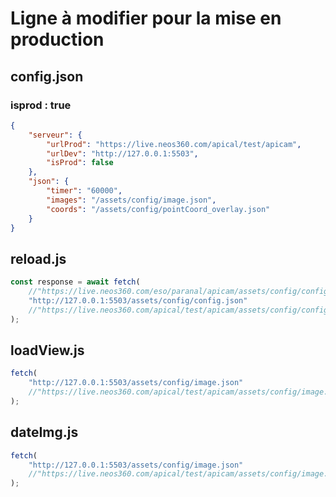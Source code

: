 # Ligne à modifier pour la mise en production

## config.json

### isprod : true

```json
{
	"serveur": {
		"urlProd": "https://live.neos360.com/apical/test/apicam",
		"urlDev": "http://127.0.0.1:5503",
		"isProd": false
	},
	"json": {
		"timer": "60000",
		"images": "/assets/config/image.json",
		"coords": "/assets/config/pointCoord_overlay.json"
	}
}
```

## reload.js

```js
const response = await fetch(
	//"https://live.neos360.com/eso/paranal/apicam/assets/config/config.json"
	"http://127.0.0.1:5503/assets/config/config.json"
	//"https://live.neos360.com/apical/test/apicam/assets/config/config.json"
);
```

## loadView.js

```js
fetch(
	"http://127.0.0.1:5503/assets/config/image.json"
	//"https://live.neos360.com/apical/test/apicam/assets/config/image.json"
);
```

## dateImg.js

```js
fetch(
	"http://127.0.0.1:5503/assets/config/image.json"
	//"https://live.neos360.com/apical/test/apicam/assets/config/image.json"
);
```
